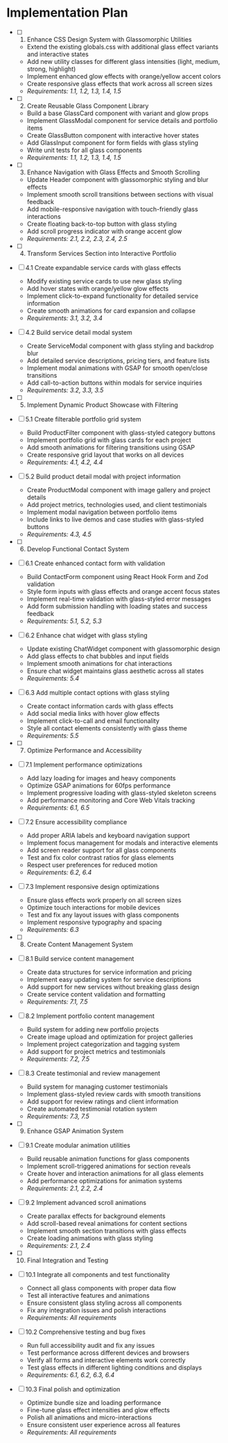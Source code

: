 # Implementation Plan

- [ ] 1. Enhance CSS Design System with Glassomorphic Utilities

  - Extend the existing globals.css with additional glass effect variants and interactive states
  - Add new utility classes for different glass intensities (light, medium, strong, highlight)
  - Implement enhanced glow effects with orange/yellow accent colors
  - Create responsive glass effects that work across all screen sizes
  - _Requirements: 1.1, 1.2, 1.3, 1.4, 1.5_

- [ ] 2. Create Reusable Glass Component Library

  - Build a base GlassCard component with variant and glow props
  - Implement GlassModal component for service details and portfolio items
  - Create GlassButton component with interactive hover states
  - Add GlassInput component for form fields with glass styling
  - Write unit tests for all glass components
  - _Requirements: 1.1, 1.2, 1.3, 1.4, 1.5_

- [ ] 3. Enhance Navigation with Glass Effects and Smooth Scrolling

  - Update Header component with glassomorphic styling and blur effects
  - Implement smooth scroll transitions between sections with visual feedback
  - Add mobile-responsive navigation with touch-friendly glass interactions
  - Create floating back-to-top button with glass styling
  - Add scroll progress indicator with orange accent glow
  - _Requirements: 2.1, 2.2, 2.3, 2.4, 2.5_

- [ ] 4. Transform Services Section into Interactive Portfolio
- [ ] 4.1 Create expandable service cards with glass effects

  - Modify existing service cards to use new glass styling
  - Add hover states with orange/yellow glow effects
  - Implement click-to-expand functionality for detailed service information
  - Create smooth animations for card expansion and collapse
  - _Requirements: 3.1, 3.2, 3.4_

- [ ] 4.2 Build service detail modal system

  - Create ServiceModal component with glass styling and backdrop blur
  - Add detailed service descriptions, pricing tiers, and feature lists
  - Implement modal animations with GSAP for smooth open/close transitions
  - Add call-to-action buttons within modals for service inquiries
  - _Requirements: 3.2, 3.3, 3.5_

- [ ] 5. Implement Dynamic Product Showcase with Filtering
- [ ] 5.1 Create filterable portfolio grid system

  - Build ProductFilter component with glass-styled category buttons
  - Implement portfolio grid with glass cards for each project
  - Add smooth animations for filtering transitions using GSAP
  - Create responsive grid layout that works on all devices
  - _Requirements: 4.1, 4.2, 4.4_

- [ ] 5.2 Build product detail modal with project information

  - Create ProductModal component with image gallery and project details
  - Add project metrics, technologies used, and client testimonials
  - Implement modal navigation between portfolio items
  - Include links to live demos and case studies with glass-styled buttons
  - _Requirements: 4.3, 4.5_

- [ ] 6. Develop Functional Contact System
- [ ] 6.1 Create enhanced contact form with validation

  - Build ContactForm component using React Hook Form and Zod validation
  - Style form inputs with glass effects and orange accent focus states
  - Implement real-time validation with glass-styled error messages
  - Add form submission handling with loading states and success feedback
  - _Requirements: 5.1, 5.2, 5.3_

- [ ] 6.2 Enhance chat widget with glass styling

  - Update existing ChatWidget component with glassomorphic design
  - Add glass effects to chat bubbles and input fields
  - Implement smooth animations for chat interactions
  - Ensure chat widget maintains glass aesthetic across all states
  - _Requirements: 5.4_

- [ ] 6.3 Add multiple contact options with glass styling

  - Create contact information cards with glass effects
  - Add social media links with hover glow effects
  - Implement click-to-call and email functionality
  - Style all contact elements consistently with glass theme
  - _Requirements: 5.5_

- [ ] 7. Optimize Performance and Accessibility
- [ ] 7.1 Implement performance optimizations

  - Add lazy loading for images and heavy components
  - Optimize GSAP animations for 60fps performance
  - Implement progressive loading with glass-styled skeleton screens
  - Add performance monitoring and Core Web Vitals tracking
  - _Requirements: 6.1, 6.5_

- [ ] 7.2 Ensure accessibility compliance

  - Add proper ARIA labels and keyboard navigation support
  - Implement focus management for modals and interactive elements
  - Add screen reader support for all glass components
  - Test and fix color contrast ratios for glass elements
  - Respect user preferences for reduced motion
  - _Requirements: 6.2, 6.4_

- [ ] 7.3 Implement responsive design optimizations

  - Ensure glass effects work properly on all screen sizes
  - Optimize touch interactions for mobile devices
  - Test and fix any layout issues with glass components
  - Implement responsive typography and spacing
  - _Requirements: 6.3_

- [ ] 8. Create Content Management System
- [ ] 8.1 Build service content management

  - Create data structures for service information and pricing
  - Implement easy updating system for service descriptions
  - Add support for new services without breaking glass design
  - Create service content validation and formatting
  - _Requirements: 7.1, 7.5_

- [ ] 8.2 Implement portfolio content management

  - Build system for adding new portfolio projects
  - Create image upload and optimization for project galleries
  - Implement project categorization and tagging system
  - Add support for project metrics and testimonials
  - _Requirements: 7.2, 7.5_

- [ ] 8.3 Create testimonial and review management

  - Build system for managing customer testimonials
  - Implement glass-styled review cards with smooth transitions
  - Add support for review ratings and client information
  - Create automated testimonial rotation system
  - _Requirements: 7.3, 7.5_

- [ ] 9. Enhance GSAP Animation System
- [ ] 9.1 Create modular animation utilities

  - Build reusable animation functions for glass components
  - Implement scroll-triggered animations for section reveals
  - Create hover and interaction animations for all glass elements
  - Add performance optimizations for animation systems
  - _Requirements: 2.1, 2.2, 2.4_

- [ ] 9.2 Implement advanced scroll animations

  - Create parallax effects for background elements
  - Add scroll-based reveal animations for content sections
  - Implement smooth section transitions with glass effects
  - Create loading animations with glass styling
  - _Requirements: 2.1, 2.4_

- [ ] 10. Final Integration and Testing
- [ ] 10.1 Integrate all components and test functionality

  - Connect all glass components with proper data flow
  - Test all interactive features and animations
  - Ensure consistent glass styling across all components
  - Fix any integration issues and polish interactions
  - _Requirements: All requirements_

- [ ] 10.2 Comprehensive testing and bug fixes

  - Run full accessibility audit and fix any issues
  - Test performance across different devices and browsers
  - Verify all forms and interactive elements work correctly
  - Test glass effects in different lighting conditions and displays
  - _Requirements: 6.1, 6.2, 6.3, 6.4_

- [ ] 10.3 Final polish and optimization
  - Optimize bundle size and loading performance
  - Fine-tune glass effect intensities and glow effects
  - Polish all animations and micro-interactions
  - Ensure consistent user experience across all features
  - _Requirements: All requirements_
